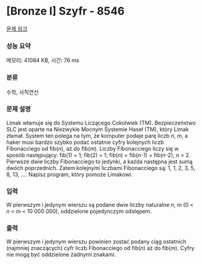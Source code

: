 # [Bronze I] Szyfr - 8546 

[문제 링크](https://www.acmicpc.net/problem/8546) 

### 성능 요약

메모리: 41084 KB, 시간: 76 ms

### 분류

수학, 사칙연산

### 문제 설명

<p>Limak włamuje się do Systemu Liczącego Cokolwiek (TM). Bezpieczeństwo SLC jest oparte na Niezwykle Mocnym Systemie Haseł (TM), który Limak złamał. System ten polega na tym, że komputer podaje parę liczb <em>n</em>, <em>m</em>, a haker musi bardzo szybko podać ostatnie cyfry kolejnych liczb Fibonacciego od fib(<em>n</em>), aż do fib(<em>m</em>). Liczby Fibonacciego liczy się w sposób następujący: fib(1) = 1; fib(2) = 1; fib(<em>n</em>) = fib(<em>n</em>-1) + fib(<em>n</em>-2), <em>n</em> > 2. Pierwsze dwie liczby Fibonacciego to jedynki, a każda następna jest sumą dwóch poprzednich. Zatem kolejnymi liczbami Fibonacciego są: 1, 1, 2, 3, 5, 8, 13, .... Napisz program, który pomoże Limakowi.</p>

### 입력 

 <p>W pierwszym i jedynym wierszu są podane dwie liczby naturalne <em>n</em>, <em>m</em> (0 < <em>n</em> < <em>m</em> < 10 000 000), oddzielone pojedynczym odstępem.</p>

### 출력 

 <p>W pierwszym i jedynym wierszu powinien zostać podany ciąg ostatnich (najmniej znaczących) cyfr liczb Fibonacciego od fib(<em>n</em>) aż do fib(<em>m</em>). Cyfry nie mogą być oddzielone żadnymi znakami.</p>


